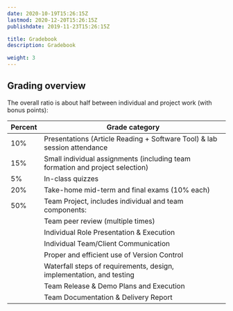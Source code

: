 ```yaml
---
date: 2020-10-19T15:26:15Z
lastmod: 2020-12-20T15:26:15Z 
publishdate: 2019-11-23T15:26:15Z

title: Gradebook
description: Gradebook

weight: 3
---
```


## Grading overview

The overall ratio is about half between individual and project work (with bonus points):

|Percent|Grade category
|-|-
|10% |Presentations (Article Reading + Software Tool) & lab session attendance 
|15% |Small individual assignments (including team formation and project selection) 
|5%  |In-class quizzes 
|20% |Take-home mid-term and final exams (10% each) 
|50% |Team Project, includes individual and team components: 
||Team peer review (multiple times) 
||Individual Role Presentation & Execution 
||Individual Team/Client Communication 
||Proper and efficient use of Version Control 
||Waterfall steps of requirements, design, implementation, and testing 
||Team Release & Demo Plans and Execution 
||Team Documentation & Delivery Report
